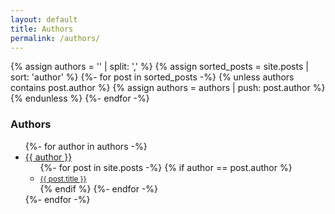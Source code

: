 ```yaml
---
layout: default
title: Authors
permalink: /authors/
---
```

{% assign authors = '' | split: ',' %}
{% assign sorted_posts = site.posts | sort: 'author' %}
{%- for post in sorted_posts -%}
  {% unless authors contains post.author %}
    {% assign authors = authors | push: post.author %}
  {% endunless %}
{%- endfor -%}

<h3>Authors</h3>
<ul>
  {%- for author in authors -%}
    <li class="list-style-avatar" style="background-image: url(https://images.hive.blog/u/{{ author }}/avatar/small)">
      <a name="author-{{ author }}"></a>
      <a href="https://hive.blog/@{{ author }}">{{ author }}</a>
      <ul>
        {%- for post in site.posts -%}
          {% if author == post.author %}
            <li><small><a href="{{ post.url }}">{{ post.title }}</a></small></li>
          {% endif %}
        {%- endfor -%}
      </ul>
    </li>
  {%- endfor -%}
</ul>

